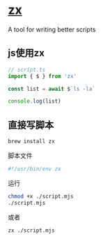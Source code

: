
# [zx](https://google.github.io/zx/getting-started)

A tool for writing better scripts


## js使用zx
```ts
// script.ts
import { $ } from 'zx'

const list = await $`ls -la`

console.log(list)
```

## 直接写脚本
```bash
brew install zx
```

脚本文件
```js
#!/usr/bin/env zx
```
运行
```bash
chmod +x ./script.mjs
./script.mjs
```
或者
```bash
zx ./script.mjs
```